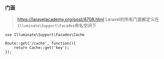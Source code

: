 ### 门面

> https://laravelacademy.org/post/8708.html
> Laravel的所有门面都定义在`Illuminate\Support\Facades`命名空间下
>	
	use Illuminate\Support\Facades\Cache
>
	Route::get('/cache', function(){
		return Cache::get('key');
	});
